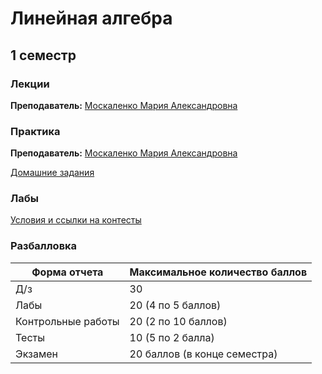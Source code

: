 # Линейная алгебра

## 1 семестр
### Лекции

**Преподаватель:** [Москаленко Мария Александровна](https://isu.ifmo.ru/person/151538)

### Практика

**Преподаватель:** 	[Москаленко Мария Александровна](https://isu.ifmo.ru/person/151538)

[Домашние задания](https://geolin.ru/milestones/home/homeworks)

### Лабы

[Условия и ссылки на контесты](http://mathdep.ifmo.ru/mmtp/labs/)


### Разбалловка

 Форма отчета  | Максимальное количество баллов
------------- | -----------------
 Д/з | 30
 Лабы | 20 (4 по 5 баллов)
 Контрольные работы | 20 (2 по 10 баллов)
 Тесты | 10 (5 по 2 балла)
 Экзамен | 20 баллов (в конце семестра)
